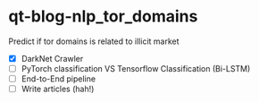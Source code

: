 # qt-blog-nlp_tor_domains
Predict if tor domains is related to illicit market
- [X] DarkNet Crawler
- [ ] PyTorch classification VS Tensorflow Classification (Bi-LSTM)
- [ ] End-to-End pipeline
- [ ] Write articles (hah!)
